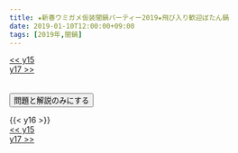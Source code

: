 ```yaml
---
title: ★新春ウミガメ仮装闇鍋パーティー2019★飛び入り歓迎ぼたん鍋
date: 2019-01-10T12:00:00+09:00
tags: [2019年,闇鍋]
---
```

<div class="th_left"><a href="../y15"><< y15</a></div>
<div class="th_right"><a href="../y17">y17 >></a></div>
<br><br>
<script src="../../js/cupsoup.js"></script>
<form>
<input type="button" value="問題と解説のみにする" onClick="toggleCupsoup()">
</form>
{{< y16 >}}
<div class="th_left"><a href="../y15"><< y15</a></div>
<div class="th_right"><a href="../y17">y17 >></a></div>
